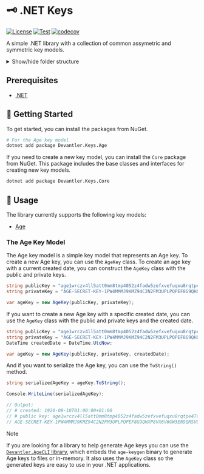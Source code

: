 # 🗝️ .NET Keys

[![License](https://img.shields.io/badge/License-Apache_2.0-blue.svg)](https://opensource.org/licenses/Apache-2.0)
[![Test](https://github.com/devantler/dotnet-keys/actions/workflows/test.yaml/badge.svg)](https://github.com/devantler/dotnet-keys/actions/workflows/test.yaml)
[![codecov](https://codecov.io/gh/devantler/dotnet-keys/graph/badge.svg?token=RhQPb4fE7z)](https://codecov.io/gh/devantler/dotnet-keys)

A simple .NET library with a collection of common assymetric and symmetric key models.

<details>
  <summary>Show/hide folder structure</summary>

<!-- readme-tree start -->
```
.
├── .github
│   └── workflows
├── Devantler.Keys.Age
│   └── Utils
├── Devantler.Keys.Age.Tests
│   ├── AgeKeyTests
│   └── Utils
│       └── DateTimeFormatterTests
└── Devantler.Keys.Core

10 directories
```
<!-- readme-tree end -->

</details>

## Prerequisites

- [.NET](https://dotnet.microsoft.com/en-us/)

## 🚀 Getting Started

To get started, you can install the packages from NuGet.

```bash
# For the Age key model
dotnet add package Devantler.Keys.Age
```

If you need to create a new key model, you can install the `Core` package from NuGet. This package includes the base classes and interfaces for creating new key models.

```bash
dotnet add package Devantler.Keys.Core
```

## 📝 Usage

The library currently supports the following key models:

- [Age](#the-age-key-model)

### The Age Key Model

The Age key model is a simple key model that represents an Age key. To create a new Age key, you can use the `AgeKey` class. To create an age key with a current created date, you can construct the `AgeKey` class with the public and private keys.

```csharp
string publicKey = "age1wrczv4ll5att0mm8tmp4052z4fadw5zefxvefuqxu8rqtpe47chskk9dgn";
string privateKey = "AGE-SECRET-KEY-1PW4MMMJ9KMZ94C2N2FM3UPLPQPEF8G9QHXP8VX6V6GW3EN9QMSVQX0ATHQ";

var ageKey = new AgeKey(publicKey, privateKey);
```

If you want to create a new Age key with a specific created date, you can use the `AgeKey` class with the public and private keys and the created date.

```csharp
string publicKey = "age1wrczv4ll5att0mm8tmp4052z4fadw5zefxvefuqxu8rqtpe47chskk9dgn";
string privateKey = "AGE-SECRET-KEY-1PW4MMMJ9KMZ94C2N2FM3UPLPQPEF8G9QHXP8VX6V6GW3EN9QMSVQX0ATHQ";
DateTime createdDate = DateTime.UtcNow;

var ageKey = new AgeKey(publicKey, privateKey, createdDate);
```

And if you want to serialize the Age key, you can use the `ToString()` method.

```csharp
string serializedAgeKey = ageKey.ToString();

Console.WriteLine(serializedAgeKey);

// Output:
// # created: 1920-08-18T01:00:00+01:00
// # public key: age1wrczv4ll5att0mm8tmp4052z4fadw5zefxvefuqxu8rqtpe47chskk9dgn
// AGE-SECRET-KEY-1PW4MMMJ9KMZ94C2N2FM3UPLPQPEF8G9QHXP8VX6V6GW3EN9QMSVQX0ATHQ
```

> [!NOTE]
> If you are looking for a library to help generate Age keys you can use the [`Devantler.AgeCLI` library](https://github.com/devantler/dotnet-age-cli), which embeds the `age-keygen` binary to generate Age keys to files or in-memory. It also uses the `AgeKey` class so the generated keys are easy to use in your .NET applications.
